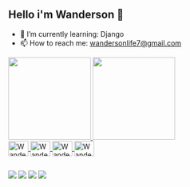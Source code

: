 ## Hello i'm Wanderson 👋


- 🐍 I’m currently learning: Django
- 📫 How to reach me: wandersonlife7@gmail.com

<div>
  <a href="https://github.com/wandergale">
  <img height="165em" src="https://github-readme-stats.vercel.app/api?username=wandergale&show_icons=True&theme=dark&include_all_commits=true&count_private=true">
  <img height="165em" src="https://github-readme-stats.vercel.app/api/top-langs/?username=wandergale&layout=compact&langs_count=16&theme=dark">
</div>
<div>
    <img align="center" alt="Wander-Python" height="30" width="40" src="https://cdn.jsdelivr.net/gh/devicons/devicon/icons/python/python-original.svg">
    <img align="center" alt="Wander-JavaScript" height="30" width="40" src="https://cdn.jsdelivr.net/gh/devicons/devicon/icons/javascript/javascript-original.svg">
    <img align="center" alt="Wander-Html" height="30" width="40" src="https://cdn.jsdelivr.net/gh/devicons/devicon/icons/html5/html5-original.svg">
    <img align="center" alt="Wander-css" height="30" width="40" src="https://cdn.jsdelivr.net/gh/devicons/devicon/icons/css3/css3-original.svg">
</div>
  
 ##
  
<div>
  <a href="instagram.com/wanderson.gale" targe="_blank"><img src="https://img.shields.io/badge/Instagram-E4405F?style=for-the-badge&logo=instagram&logoColor=white" taget="_blank"></a>
  <a href="https://www.linkedin.com/in/wanderson-oliveira-077943210/" targe="_blank"><img src="https://img.shields.io/badge/LinkedIn-0077B5?style=for-the-badge&logo=linkedin&logoColor=white" taget="_blank"></a>
  <a href="https://www.reddit.com/user/wandergale" targe="_blank"><img src="https://img.shields.io/badge/Reddit-FF4500?style=for-the-badge&logo=reddit&logoColor=white" taget="_blank"></a>
  <a href="mailto:wandersonlife7@gmail.com" targe="_blank"><img src="https://img.shields.io/badge/Gmail-D14836?style=for-the-badge&logo=gmail&logoColor=white" taget="_blank"></a>
</div>
